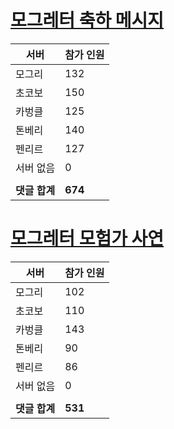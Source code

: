 # [모그레터 축하 메시지](./Event250701_v7_2_10th_moogleletter0.md)

|서버|참가 인원|
|-|-|
|모그리|132|
|초코보|150|
|카벙클|125|
|톤베리|140|
|펜리르|127|
|서버 없음|0|
|||
|**댓글 합계**|**674**|


# [모그레터 모험가 사연](./Event250701_v7_2_10th_moogleletter1.md)

|서버|참가 인원|
|-|-|
|모그리|102|
|초코보|110|
|카벙클|143|
|톤베리|90|
|펜리르|86|
|서버 없음|0|
|||
|**댓글 합계**|**531**|


